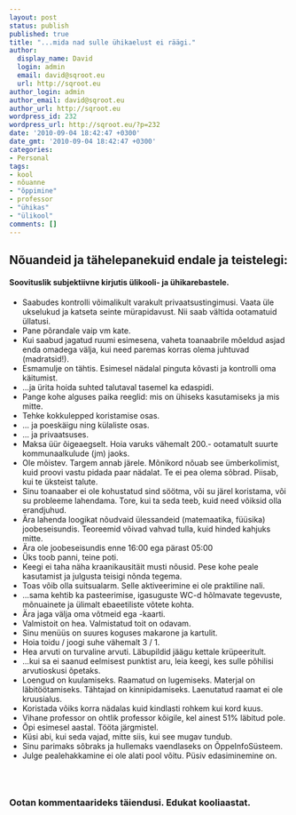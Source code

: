```yaml
---
layout: post
status: publish
published: true
title: "...mida nad sulle ühikaelust ei räägi."
author:
  display_name: David
  login: admin
  email: david@sqroot.eu
  url: http://sqroot.eu
author_login: admin
author_email: david@sqroot.eu
author_url: http://sqroot.eu
wordpress_id: 232
wordpress_url: http://sqroot.eu/?p=232
date: '2010-09-04 18:42:47 +0300'
date_gmt: '2010-09-04 18:42:47 +0300'
categories:
- Personal
tags:
- kool
- nõuanne
- "õppimine"
- professor
- "ühikas"
- "ülikool"
comments: []
---
```

<h2>N&otilde;uandeid ja t&auml;helepanekuid endale ja teistelegi:</h2>
<h4>Soovituslik subjektiivne kirjutis &uuml;likooli- ja &uuml;hikarebastele.</h4>
<p></p>
<ul>
<li>Saabudes kontrolli v&otilde;imalikult varakult privaatsustingimusi. Vaata &uuml;le ukselukud ja katseta seinte m&uuml;rapidavust. Nii saab v&auml;ltida ootamatuid &uuml;llatusi.</li>
<li>Pane p&otilde;randale vaip vm kate.</li>
<li>Kui saabud jagatud ruumi esimesena, vaheta toanaabrile m&otilde;eldud asjad enda omadega v&auml;lja, kui need paremas korras olema juhtuvad (madratsid!).</li>
<li>Esmamulje on t&auml;htis. Esimesel n&auml;dalal pinguta k&otilde;vasti ja kontrolli oma k&auml;itumist.</li>
<li>...ja &uuml;rita hoida suhted talutaval tasemel ka edaspidi.</li>
<li>Pange kohe alguses paika reeglid: mis on &uuml;hiseks kasutamiseks ja mis mitte.</li>
<li>Tehke kokkulepped koristamise osas.</li>
<li>... ja poesk&auml;igu ning k&uuml;laliste osas.</li>
<li>... ja privaatsuses.</li>
<li>Maksa &uuml;&uuml;r &otilde;igeaegselt. Hoia varuks v&auml;hemalt 200.- ootamatult suurte kommunaalkulude (jm) jaoks.</li>
<li>Ole m&otilde;istev. Targem annab j&auml;rele. M&otilde;nikord n&otilde;uab see &uuml;mberkolimist, kuid proovi vastu pidada paar n&auml;dalat. Te ei pea olema s&otilde;brad. Piisab, kui te &uuml;ksteist talute.</li>
<li>Sinu toanaaber ei ole kohustatud sind s&ouml;&ouml;tma, v&otilde;i su j&auml;rel koristama, v&otilde;i su probleeme lahendama. Tore, kui ta seda teeb, kuid need v&otilde;iksid olla erandjuhud.</li>
<li>&Auml;ra lahenda loogikat n&otilde;udvaid &uuml;lessandeid (matemaatika, f&uuml;&uuml;sika) joobeseisundis. Teoreemid v&otilde;ivad vahvad tulla, kuid hinded kahjuks mitte.</li>
<li>&Auml;ra ole joobeseisundis enne 16:00 ega p&auml;rast 05:00</li>
<li>&Uuml;ks toob panni, teine poti.</li>
<li>Keegi ei taha n&auml;ha kraanikausit&auml;it musti n&otilde;usid. Pese kohe peale kasutamist ja julgusta teisigi n&otilde;nda tegema.</li>
<li>Toas v&otilde;ib olla suitsualarm. Selle aktiveerimine ei ole praktiline nali.</li>
<li>...sama kehtib ka pasteerimise, igasuguste WC-d h&otilde;lmavate tegevuste, m&otilde;nuainete ja &uuml;limalt ebaeetiliste v&otilde;tete kohta.</li>
<li>&Auml;ra jaga v&auml;lja oma v&otilde;tmeid ega -kaarti.</li>
<li>Valmistoit on hea. Valmistatud toit on odavam.</li>
<li>Sinu men&uuml;&uuml;s on suures koguses makarone ja kartulit.</li>
<li>Hoia toidu / joogi suhe v&auml;hemalt 3 / 1.</li>
<li>Hea arvuti on turvaline arvuti. L&auml;bupildid j&auml;&auml;gu kettale kr&uuml;peeritult.</li>
<li>...kui sa ei saanud eelmisest punktist aru, leia keegi, kes sulle p&otilde;hilisi arvutioskusi &otilde;petaks.</li>
<li>Loengud on kuulamiseks. Raamatud on lugemiseks. Materjal on l&auml;bit&ouml;&ouml;tamiseks. T&auml;htajad on kinnipidamiseks. Laenutatud raamat ei ole kruusialus.</li>
<li>Koristada v&otilde;iks korra n&auml;dalas kuid kindlasti rohkem kui kord kuus.</li>
<li>Vihane professor on ohtlik professor k&otilde;igile, kel ainest 51% l&auml;bitud pole.</li>
<li>&Otilde;pi esimesel aastal. T&ouml;&ouml;ta j&auml;rgmistel.</li>
<li>K&uuml;si abi, kui seda vajad, mitte siis, kui see mugav tundub.</li>
<li>Sinu parimaks s&otilde;braks ja hullemaks vaendlaseks on &Otilde;ppeInfoS&uuml;steem.</li>
<li>Julge pealehakkamine ei ole alati pool v&otilde;itu. P&uuml;siv edasiminemine on.</li>
</ul>
<h3>&nbsp;</h3>
<h3>Ootan kommentaarideks t&auml;iendusi. Edukat kooliaastat.</h3>
